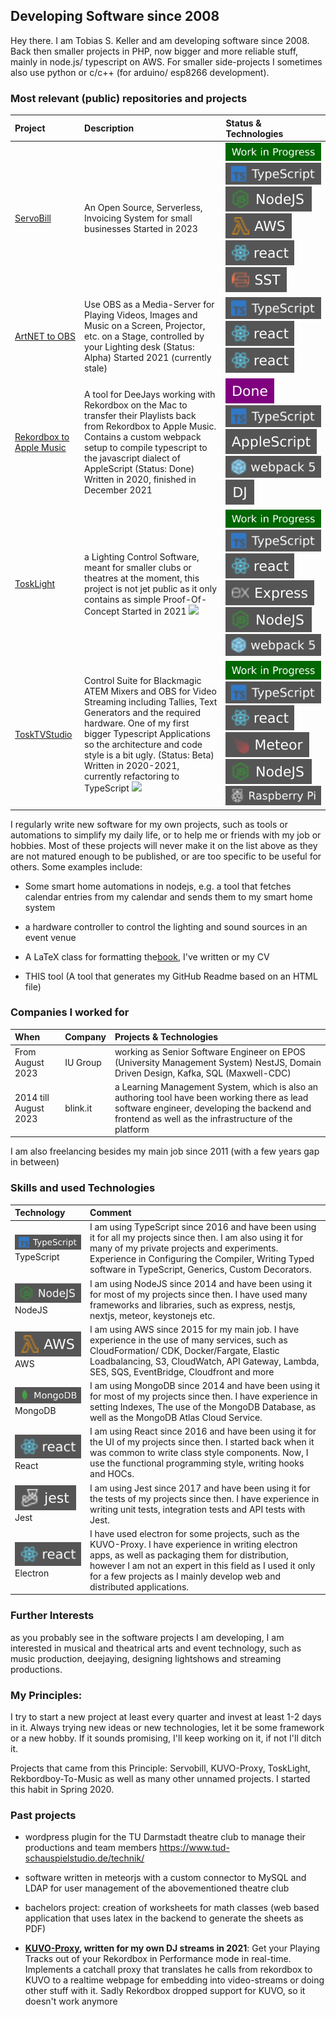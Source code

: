 ## Developing Software since 2008

Hey there. I am Tobias S. Keller and am developing software since 2008. Back   then smaller projects in PHP, now bigger and more reliable stuff, mainly in   node.js/ typescript on AWS. For smaller side-projects I sometimes also use   python or c/c++ (for arduino/ esp8266 development).

### Most relevant (public) repositories and projects

| Project                                                                                  | Description                                                                                                                                                                                                                                                                                                                                                                                                                      | Status & Technologies                                                                                                                                                                                                                                                                                                                                                      |
|:-----------------------------------------------------------------------------------------|:---------------------------------------------------------------------------------------------------------------------------------------------------------------------------------------------------------------------------------------------------------------------------------------------------------------------------------------------------------------------------------------------------------------------------------|:---------------------------------------------------------------------------------------------------------------------------------------------------------------------------------------------------------------------------------------------------------------------------------------------------------------------------------------------------------------------------|
| [ServoBill](https://servobill.de)                                                        | An Open Source, Serverless, Invoicing System for small businesses   Started         in 2023                                                                                                                                                                                                                                                                                                                                      | ![type-wip](/badges/badge-msg_WorkinProgress_c_006600.svg)    ![tech-ts](/badges/badge-msg_TypeScript_l_typescript.svg)    ![tech-node](/badges/badge-msg_NodeJS_l_nodedotjs.svg)    ![tech-aws](/badges/badge-msg_AWS_l_awslambda.svg)    ![tech-react](/badges/badge-msg_react_l_react.svg)    ![tech-sst](/badges/badge-msg_SST_l_sst.svg)                              |
| [ArtNET to OBS](https://github.com/kellertobias/artnet-to-obs)                           | Use OBS as a Media-Server for Playing Videos, Images and Music on a         Screen, Projector, etc. on a Stage, controlled by your Lighting desk   (Status:         Alpha)   Started 2021 (currently stale)                                                                                                                                                                                                                      | ![tech-ts](/badges/badge-msg_TypeScript_l_typescript.svg)    ![tech-electron](/badges/badge-msg_react_l_react.svg)    ![tech-react](/badges/badge-msg_react_l_react.svg)                                                                                                                                                                                                   |
| [Rekordbox to Apple Music](https://github.com/kellertobias/rekordbox-to-music-playlists) | A tool for DeeJays working with Rekordbox on the Mac to transfer their         Playlists back from Rekordbox to Apple Music. Contains a custom webpack         setup to compile typescript to the javascript dialect of AppleScript   (Status:         Done)   Written in 2020, finished in December 2021                                                                                                                        | ![type-done](/badges/badge-msg_Done_c_purple.svg)    ![tech-ts](/badges/badge-msg_TypeScript_l_typescript.svg)    ![tech-as](/badges/badge-msg_AppleScript_l_applescript.svg)    ![tech-webpack](/badges/badge-msg_webpack5_l_webpack.svg)    ![tech-dj](/badges/badge-msg_DJ_l_recordbox.svg)                                                                             |
| [ToskLight](https://github.com/kellertobias/tosklight)                                   | a Lighting Control Software, meant for smaller clubs or theatres   at the moment, this project is not jet public as it only contains         as simple Proof-Of-Concept   Started in 2021   ![](https://github.com/kellertobias/tosklight/raw/main/mockups/Status%20Bar%20Only)                                                                                                                                                  | ![type-wip](/badges/badge-msg_WorkinProgress_c_006600.svg)    ![tech-ts](/badges/badge-msg_TypeScript_l_typescript.svg)    ![tech-react](/badges/badge-msg_react_l_react.svg)    ![tech-express](/badges/badge-msg_Express_l_express.svg)    ![tech-node](/badges/badge-msg_NodeJS_l_nodedotjs.svg)    ![tech-webpack](/badges/badge-msg_webpack5_l_webpack.svg)           |
| [ToskTVStudio](https://github.com/kellertobias/tosk-studio)                              | Control Suite for Blackmagic ATEM Mixers and OBS for Video Streaming         including Tallies, Text Generators and the required hardware. One of my         first bigger Typescript Applications so the architecture and code style         is a bit ugly.   (Status: Beta)   Written in 2020-2021, currently refactoring to         TypeScript      ![](https://github.com/kellertobias/tosk-studio/raw/master/docs/desk.jpg)  | ![type-wip](/badges/badge-msg_WorkinProgress_c_006600.svg)    ![tech-ts](/badges/badge-msg_TypeScript_l_typescript.svg)    ![tech-react](/badges/badge-msg_react_l_react.svg)    ![tech-meteor](/badges/badge-msg_Meteor_l_meteor.svg)    ![tech-node](/badges/badge-msg_NodeJS_l_nodedotjs.svg)    ![tech-raspberry](/badges/badge-msg_RaspberryPi_l_raspberrypi.svg)     |


I regularly write new software for my own projects, such as tools or   automations to simplify my daily life, or to help me or friends with my job or   hobbies. Most of these projects will never make it on the list above as they   are not matured enough to be published, or are too specific to be useful for   others. Some examples include:

- Some smart home automations in nodejs, e.g. a tool that fetches calendar     entries from my calendar and sends them to my smart home system

- a hardware controller to control the lighting and sound sources in an event     venue

- A LaTeX class for formatting the[book](https://www.tobisk.de/deadline), I've written or my CV

- THIS tool (A tool that generates my GitHub Readme based on an HTML file)



### Companies I worked for

| When                  | Company  | Projects & Technologies                                                                                                                                                                                      |
|:----------------------|:---------|:-------------------------------------------------------------------------------------------------------------------------------------------------------------------------------------------------------------|
| From August 2023      | IU Group | working as Senior Software Engineer on EPOS (University Management         System)   NestJS, Domain Driven Design, Kafka, SQL (Maxwell-CDC)                                                                  |
| 2014 till August 2023 | blink.it | a Learning Management System, which is also an authoring tool   have been working there as lead software engineer, developing the         backend and frontend as well as the infrastructure of the platform |


I am also freelancing besides my main job since 2011 (with a few years gap in   between)

### Skills and used Technologies

| Technology                                                           | Comment                                                                                                                                                                                                                                                                                                             |
|:---------------------------------------------------------------------|:--------------------------------------------------------------------------------------------------------------------------------------------------------------------------------------------------------------------------------------------------------------------------------------------------------------------|
| ![tech-ts](/badges/badge-msg_TypeScript_l_typescript.svg) TypeScript | I am using TypeScript since 2016 and have been using it for all my         projects since then. I am also using it for many of my private projects         and experiments. Experience in Configuring the Compiler, Writing Typed         software in TypeScript, Generics, Custom Decorators.                      |
| ![tech-node](/badges/badge-msg_NodeJS_l_nodedotjs.svg) NodeJS        | I am using NodeJS since 2014 and have been using it for most of my         projects since then. I have used many frameworks and libraries, such as         express, nestjs, nextjs, meteor, keystonejs etc.                                                                                                         |
| ![tech-aws](/badges/badge-msg_AWS_l_awslambda.svg) AWS               | I am using AWS since 2015 for my main job. I have experience in the use         of many services, such as CloudFormation/ CDK, Docker/Fargate, Elastic         Loadbalancing, S3, CloudWatch, API Gateway, Lambda, SES, SQS,         EventBridge, Cloudfront and more                                               |
| ![tech-mongo](/badges/badge-msg_MongoDB_l_mongodb.svg) MongoDB       | I am using MongoDB since 2014 and have been using it for most of my         projects since then. I have experience in setting Indexes, The use of         the MongoDB Database, as well as the MongoDB Atlas Cloud Service.                                                                                         |
| ![tech-react](/badges/badge-msg_react_l_react.svg) React             | I am using React since 2016 and have been using it for the UI of my         projects since then. I started back when it was common to write class         style components. Now, I use the functional programming style, writing         hooks and HOCs.                                                            |
| ![tech-jest](/badges/badge-msg_jest_l_jest.svg) Jest                 | I am using Jest since 2017 and have been using it for the tests of my         projects since then. I have experience in writing unit tests,         integration tests and API tests with Jest.                                                                                                                      |
| ![tech-electron](/badges/badge-msg_react_l_react.svg) Electron       | I have used electron for some projects, such as the KUVO-Proxy. I have         experience in writing electron apps, as well as packaging them for         distribution, however I am not an expert in this field as I used it only         for a few projects as I mainly develop web and distributed applications. |


### Further Interests

as you probably see in the software projects I am developing, I am interested   in musical and theatrical arts and event technology, such as music production,   deejaying, designing lightshows and streaming productions.

### My Principles:

I try to start a new project at least every quarter and invest at least 1-2   days in it. Always trying new ideas or new technologies, let it be some   framework or a new hobby. If it sounds promising, I'll keep working on it, if   not I'll ditch it.

Projects that came from this Principle: Servobill, KUVO-Proxy, ToskLight,   Rekbordboy-To-Music as well as many other unnamed projects. I started this   habit in Spring 2020.

### Past projects

- wordpress plugin for the TU Darmstadt theatre club to manage their     productions and team members https://www.tud-schauspielstudio.de/technik/

- software written in meteorjs with a custom connector to MySQL and LDAP for     user management of the abovementioned theatre club

- bachelors project: creation of worksheets for math classes (web based     application that uses latex in the backend to generate the sheets as PDF)

- **[KUVO-Proxy](https://github.com/kellertobias/kuvo-proxy),       written for my own DJ streams in 2021**: Get your Playing Tracks out of your Rekordbox in Performance mode in     real-time. Implements a catchall proxy that translates he calls from     rekordbox to KUVO to a realtime webpage for embedding into video-streams or     doing other stuff with it. Sadly Rekordbox dropped support for KUVO, so it     doesn't work anymore



